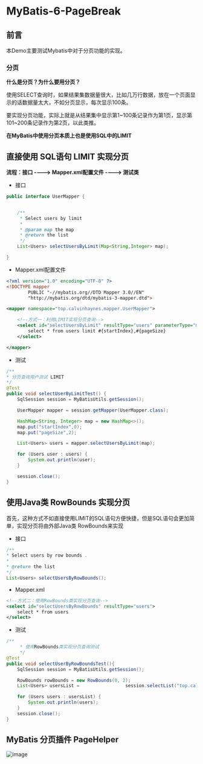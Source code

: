 # MyBatis-6-PageBreak

## 前言

本Demo主要测试Mybatis中对于分页功能的实现。

### 分页

**什么是分页？为什么要用分页？**

使用SELECT查询时，如果结果集数据量很大，比如几万行数据，放在一个页面显示的话数据量太大，不如分页显示，每次显示100条。

要实现分页功能，实际上就是从结果集中显示第1~100条记录作为第1页，显示第101~200条记录作为第2页，以此类推。

**在MyBatis中使用分页本质上也是使用SQL中的LIMIT**

## 直接使用 SQL语句 LIMIT 实现分页

**流程：接口  ---->  Mapper.xml配置文件 ---->  测试类**

- 接口

```java
public interface UserMapper {


    /**
     * Select users by limit
     *
     * @param map the map
     * @return the list
     */
    List<Users> selectUsersByLimit(Map<String,Integer> map);

}
```

- Mapper.xml配置文件

```xml
<?xml version="1.0" encoding="UTF-8" ?>
<!DOCTYPE mapper
        PUBLIC "-//mybatis.org//DTD Mapper 3.0//EN"
        "http://mybatis.org/dtd/mybatis-3-mapper.dtd">

<mapper namespace="top.calvinhaynes.mapper.UserMapper">

    <!--方式一：利用LIMIT实现分页查询-->
    <select id="selectUsersByLimit" resultType="users" parameterType="map">
        select * from users limit #{startIndex},#{pageSize}
    </select>

</mapper>
```

- 测试

```java
/**
* 分页查询用户测试 LIMIT
*/
@Test
public void selectUserByLimitTest() {
    SqlSession session = MyBatisUtils.getSession();

    UserMapper mapper = session.getMapper(UserMapper.class);

    HashMap<String, Integer> map = new HashMap<>();
    map.put("startIndex",0);
    map.put("pageSize",2);

    List<Users> users = mapper.selectUsersByLimit(map);

    for (Users user : users) {
        System.out.println(user);
    }

    session.close();
}
```

## 使用Java类 RowBounds 实现分页

首先，这种方式不如直接使用LIMIT的SQL语句方便快捷，但是SQL语句会更加简单，实现分页将由外部Java类 RowBounds来实现

- 接口

```java
/**
* Select users by row bounds .
*
* @return the list
*/
List<Users> selectUsersByRowBounds();
```

- Mapper.xml

```xml
<!--方式二：使用RowBounds类实现分页查询-->
<select id="selectUsersByRowBounds" resultType="users">
    select * from users
</select>
```

- 测试

```java
/**
     * 使用RowBounds类实现分页查询测试
     */
@Test
public void selectUserByRowBoundsTest(){
    SqlSession session = MyBatisUtils.getSession();

    RowBounds rowBounds = new RowBounds(0, 2);
    List<Users> usersList = 		  		session.selectList("top.calvinhaynes.mapper.UserMapper.selectUsersByRowBounds", null, rowBounds);

    for (Users users : usersList) {
        System.out.println(users);
    }
    session.close();
}
```

## MyBatis 分页插件 PageHelper

![image](https://xf233.oss-cn-hangzhou.aliyuncs.com/CalvinHaynesBlogImage/image.6an4xxb6dzk0.png)

